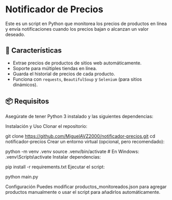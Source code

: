 # Notificador de Precios

Este es un script en Python que monitorea los precios de productos en línea y envía notificaciones cuando los precios bajan o alcanzan un valor deseado.

## 🚀 Características

- Extrae precios de productos de sitios web automáticamente.
- Soporte para múltiples tiendas en línea.
- Guarda el historial de precios de cada producto.
- Funciona con `requests`, `BeautifulSoup` y `Selenium` (para sitios dinámicos).

## 📦 Requisitos

Asegúrate de tener Python 3 instalado y las siguientes dependencias:

Instalación y Uso
Clonar el repositorio:


git clone https://github.com/MiguelAVZ2000/notificador-precios.git
cd notificador-precios
Crear un entorno virtual (opcional, pero recomendado):


python -m venv .venv
source .venv/bin/activate  # En Windows: .venv\Scripts\activate
Instalar dependencias:


pip install -r requirements.txt
Ejecutar el script:


python main.py


Configuración
Puedes modificar productos_monitoreados.json para agregar productos manualmente o usar el script para añadirlos automáticamente.


